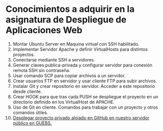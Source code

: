 # Conocimientos a adquirir en la asignatura de Despliegue de Aplicaciones Web

1. Montar Ubuntu Server en Maquina virtual con SSH habilitado.	
2. Implementar Servidor Apache y definir VirtualHosts para distintos proyectos.
3. Conectarse mediante SSH a servidores.
4. Generar claves publica-privada y configurar servidor para conexión remota SSH sin contraseña.
5. Usar comando SCP para copiar archivos a un servidor.
6. Crear usuarios FTP en servidor y usar cliente FTP para subir archivos.
7. Instalar Git y crear repositorio en servidor. Acceder a este repositorio desde cliente.
8. Crear HOOK para que tras cada PUSH se despliegue el proyecto en un directorio definido en los VirtualHost de APACHE.
9. Uso de Git en cliente. Comandos para trabajar con un proyecto y otros comandos útiles.
10. [Desplegar proyecto privado alojado en GitHub en nuestro servidor público en GUEBS.](docs/doc10-github-despliegue-repositorio-privado-a-servidor-por-ssh.md)
								
								
								
								
								
								